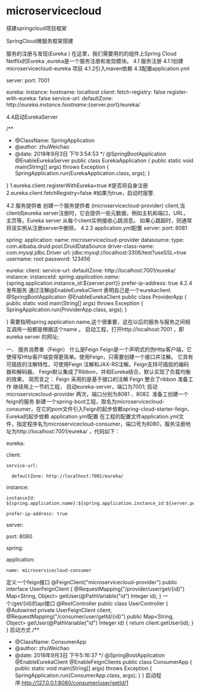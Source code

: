 # microservicecloud
搭建springcloud项目框架

SpringCloud微服务框架搭建

服务的注册与发现(Eureka )
在这里，我们需要用的的组件上Spring Cloud Netflix的Eureka ,eureka是一个服务注册和发现模块。
4.1 服务注册
4.1.1创建microservicecloud-eureka 项目
4.1.2引入maven依赖
4.3配置application.yml

server:
  port: 7001

eureka:
  instance:
    hostname: localhost
  client:
    fetch-registry: false
    register-with-eureka: false
    service-url:
      defaultZone: http://${eureka.instance.hostname}:${server.port}/eureka/
	  
4.4启动EurekaServer

/**
 * @ClassName:       SpringApplication
 * @author:          zhuWeichao
 * @date:            2018年9月3日        下午3:54:53
 */
@SpringBootApplication
@EnableEurekaServer
public class EurekaApplication {
	public static void main(String[] args) throws Exception {
		SpringApplication.run(EurekaApplication.class, args);
	}

}
1.eureka.client.registerWithEureka=true #是否将自身注册
2.eureka.client.fetchRegistry=false #如果为true，启动时报警.

4.2 服务提供者
创建一个服务提供者 (microservicecloud-provider) client,当client向eureka server注册时，它会提供一些元数据，例如主机和端口，URL，主页等。Eureka server 从每个client实例接收心跳消息。 如果心跳超时，则通常将该实例从注册server中删除。
4.2.3 application.yml配置
server:
  port: 8081

spring:
  application:
    name: microservicecloud-provider
  datasource:
    type: com.alibaba.druid.pool.DruidDataSource
    driver-class-name: com.mysql.jdbc.Driver
    url: jdbc:mysql://localhost:3306/test?useSSL=true
    username: root
    password: 123456

eureka:
  client:
    service-url:
      defaultZone: http://localhost:7001/eureka/
  instance:
    instanceId: ${spring.application.name}:${spring.application.instance_id:${server.port}}
    prefer-ip-address: true
4.2.4 发布服务
通过注解@EnableEurekaClient 表明自己是一个eurekaclient.
@SpringBootApplication
@EnableEurekaClient
public class ProviderApp {
	public static void main(String[] args) throws Exception {
		SpringApplication.run(ProviderApp.class, args);
	}

}
需要指明spring.application.name,这个很重要，这在以后的服务与服务之间相互调用一般都是根据这个name 。 启动工程，打开http://localhost:7001 ，即eureka server 的网址;

一、 服务消费者（Feign）
什么是Feign
Feign是一个声明式的伪Http客户端，它使得写Http客户端变得更简单。使用Feign，只需要创建一个接口并注解。
它具有可插拔的注解特性，可使用Feign 注解和JAX-RS注解。Feign支持可插拔的编码器和解码器。
Feign默认集成了Ribbon，并和Eureka结合，默认实现了负载均衡的效果。
简而言之：
Feign 采用的是基于接口的注解
Feign 整合了ribbon
 准备工作
继续用上一节的工程， 启动eureka-server，端口为7001; 启动microservicecloud-provider 两次，端口分别为8081 、8082.
 准备工创建一个feign的服务
新建一个spring-boot工程，取名为microservicecloud-consumer，在它的pom文件引入Feign的起步依赖spring-cloud-starter-feign、Eureka的起步依赖
application.yml配置
在工程的配置文件application.yml文件，指定程序名为microservicecloud-consumer，端口号为8080，服务注册地址为http://localhost:7001/eureka/ ，代码如下：

eureka:

  client:
  
    service-url:
	
      defaultZone: http://localhost:7001/eureka/
	  
  instance:
  
    instanceId: ${spring.application.name}:${spring.application.instance_id:${server.port}}
	
    prefer-ip-address: true
	
server:

  port: 8080
  
spring:

  application:
  
    name: microservicecloud-consumer
	
定义一个feign接口
@FeignClient("microservicecloud-provider")
public interface UserFeignClient {
	@RequestMapping("/provider/user/get/{id}")
	Map<String, Object> getUser(@PathVariable("id") Integer id);
}
一个/get/{id}的api接口
@RestController
public class UserController {	
	@Autowired
	private UserFeignClient client;	
	@RequestMapping("/consumer/user/getId/{id}")
	public Map<String, Object> getUser(@PathVariable("id") Integer id) {
		return client.getUser(id);
	}
}
启动方式
/**
 * @ClassName:       ConsumerApp
 * @author:          zhuWeichao
 * @date:            2018年9月3日        下午5:16:37
 */
@SpringBootApplication
@EnableEurekaClient
@EnableFeignClients
public class ConsumerApp {
	public static void main(String[] args) throws Exception {
		SpringApplication.run(ConsumerApp.class, args);
	}
}
启动程序:http://127.0.0.1:8080/consumer/user/getId/1